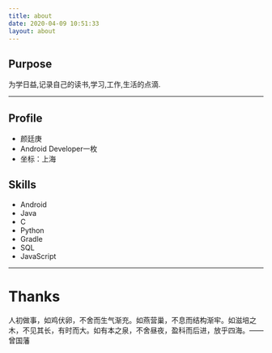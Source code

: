 ```yaml
---
title: about
date: 2020-04-09 10:51:33
layout: about
---
```


## Purpose

为学日益,记录自己的读书,学习,工作,生活的点滴.

---

## Profile

- 颜廷庚
- Android Developer一枚
- 坐标：上海


## Skills

- Android
- Java
- C
- Python
- Gradle
- SQL
- JavaScript
---

# Thanks

人初做事，如鸡伏卵，不舍而生气渐充。如燕营巢，不息而结构渐牢。如滋培之木，不见其长，有时而大。如有本之泉，不舍昼夜，盈科而后进，放乎四海。——曾国藩 ​


